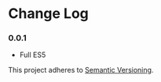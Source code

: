 # Change Log

### 0.0.1

 * Full ES5

This project adheres to [Semantic Versioning](http://semver.org/).
